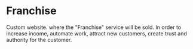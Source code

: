 # Franchise
 Custom website. where the "Franchise" service will be sold. In order to increase income, automate work, attract new customers, create trust and authority for the customer.
